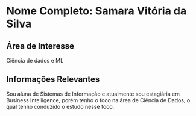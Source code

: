 # Nome Completo: Samara Vitória da Silva

## Área de Interesse
Ciência de dados e ML

## Informações Relevantes
Sou aluna de Sistemas de Informação e atualmente sou estagiária em Business Intelligence, porém tenho o foco na área de Ciência de Dados, o qual tenho conduzido o estudo nesse foco.
